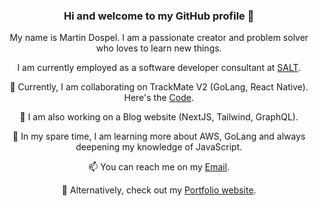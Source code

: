 <div align="center">

### Hi and welcome to my GitHub profile 👋

My name is Martin Dospel. I am a passionate creator and problem solver who loves to learn new things. 

I am currently employed as a software developer consultant at [SALT](https://www.salt.dev/sv-SE). 

🔭 Currently, I am collaborating on TrackMate V2 (GoLang, React Native). Here's the [Code](https://github.com/sayedmurtaza24/trackmatev2). 
  
🔭 I am also working on a Blog website (NextJS, Tailwind, GraphQL). 

🌱 In my spare time, I am learning more about AWS, GoLang and always deepening my knowledge of JavaScript. 

📫 You can reach me on my [Email](martin.dospel@appliedtechnology.se). 

💫 Alternatively, check out my [Portfolio website](https://martindospel.netlify.app/).

</div>
